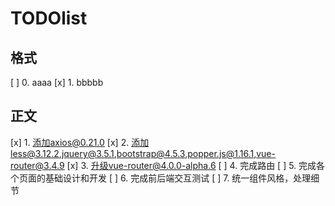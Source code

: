 # TODOlist

## 格式

[ ] 0. aaaa
[x] 1. bbbbb 

## 正文

[x] 1. 添加axios@0.21.0
[x] 2. 添加less@3.12.2,jquery@3.5.1,bootstrap@4.5.3,popper.js@1.16.1,vue-router@3.4.9
[x] 3. 升级vue-router@4.0.0-alpha.6
[ ] 4. 完成路由
[ ] 5. 完成各个页面的基础设计和开发
[ ] 6. 完成前后端交互测试
[ ] 7. 统一组件风格，处理细节
